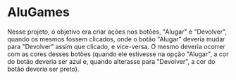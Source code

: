 # AluGames

Nesse projeto, o objetivo era criar ações nos botões, "Alugar" e "Devolver", quando os mesmos fossem clicados, onde o botão "Alugar" deveria mudar para "Devolver" assim que clicado, e vice-versa. 
O mesmo deveria ocorrer com as cores desses botões (quando ele estivesse na opção "Alugar", a cor do botão deveria ser azul e, quando alterasse para "Devolver", a cor do botão deveria ser preto).
